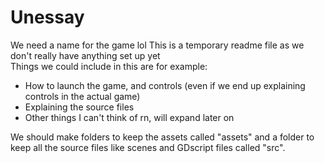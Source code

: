 # Unessay
We need a name for the game lol
This is a temporary readme file as we don't really have anything set up yet<br>
Things we could include in this are for example:
- How to launch the game, and controls (even if we end up explaining controls in the actual game)
- Explaining the source files
- Other things I can't think of rn, will expand later on

We should make folders to keep the assets called "assets" and a folder to keep all the source files like scenes and GDscript files called "src".
